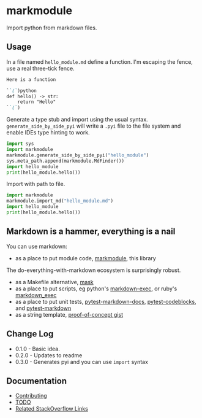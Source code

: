 # markmodule
Import python from markdown files.

## Usage

In a file named `hello_module.md` define a function. I'm escaping the fence, use a real three-tick fence.

```markdown
Here is a function

``(`)python
def hello() -> str:
    return "Hello"
``(`) 
```

Generate a type stub and import using the usual syntax. `generate_side_by_side_pyi` will write a `.pyi` file to the file system and enable IDEs type hinting to work.

```python
import sys
import markmodule
markmodule.generate_side_by_side_pyi("hello_module")
sys.meta_path.append(markmodule.MdFinder())
import hello_module
print(hello_module.hello())
```

Import with path to file.
```python
import markmodule
markmodule.import_md("hello_module.md")
import hello_module
print(hello_module.hello())
```

## Markdown is a hammer, everything is a nail

You can use markdown:

- as a place to put module code, [markmodule](https://pypi.org/project/markmodule), this library

The do-everything-with-markdown ecosystem is surprisingly robust.
- as a Makefile alternative, [mask](https://github.com/jacobdeichert/mask)
- as a place to put scripts, eg python's [markdown-exec](https://pypi.org/project/markdown-exec/), or ruby's [markdown_exec](https://github.com/fareedst/markdown_exec)
- as a place to put unit tests, [pytest-markdown-docs](https://pypi.org/project/pytest-markdown-docs/),  [pytest-codeblocks](https://pypi.org/project/pytest_codeblocks/), and [pytest-markdown](https://pypi.org/project/pytest-markdown/)
- as a string template, [proof-of-concept gist](https://gist.github.com/facelessuser/53fa4d93f27c252fda813b5e0ba7325c)


## Change Log

- 0.1.0 - Basic idea.
- 0.2.0 - Updates to readme
- 0.3.0 - Generates pyi and you can use `import` syntax 

## Documentation

- [Contributing](https://github.com/matthewdeanmartin/markmodule/blob/main/docs/contributing.md)
- [TODO](https://github.com/matthewdeanmartin/markmodule/blob/main/docs/TODO.md)
- [Related StackOverflow Links](https://github.com/matthewdeanmartin/markmodule/blob/main/docs/stackoverflow.md)
